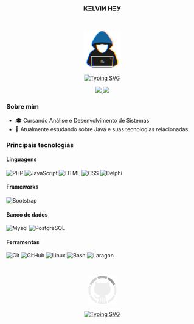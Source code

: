 <h3 align="center"><b>ҜΞLVIИ HΞУ</b></h3>

<br>

<!-- Programmer GIF -->
<p align="center">
  <!-- Credits of the gif: https://github.com/0xabdulkhalid -->
  <picture><img src="https://github.com/0xabdulkhalid/0xabdulkhalid/blob/main/assets/mdImages/about_me.gif" width=100px height="100"></picture>
</p>

<p align="center">
  <a href="https://github.com/Kelvin-Hey"><img src="https://readme-typing-svg.demolab.com?font=Fira+Code&size=24&pause=1000&color=13669D&center=true&width=435&lines=Desenvolvedor+back-end+Java+%E2%98%95" alt="Typing SVG" /></a>
</p>

<div align="center">
 <a href="https://github.com/kelvin-hey/">
  <img height="180em" src="https://github-readme-stats.vercel.app/api?username=kelvin-hey&show_icons=true&theme=dark" style"max-width: 100%;" />
  <img height="180em" src="https://github-readme-stats.vercel.app/api/top-langs/?username=kelvin-hey&layout=compact&theme=dark" style"max-width: 100%;" />
 </a>
</div>

### Sobre mim

- 🎓 Cursando Análise e Desenvolvimento de Sistemas <br>
- 🔭 Atualmente estudando sobre Java e suas tecnologias relacionadas <br>

### Principais tecnologias

#### Linguagens

![PHP](https://img.shields.io/badge/-PHP-222222?style=flat&logo=php)
![JavaScript](https://img.shields.io/badge/-JavaScript-222222?style=flat&logo=javascript)
![HTML](https://img.shields.io/badge/-HTML-222222?style=flat&logo=html5)
![CSS](https://img.shields.io/badge/-CSS-222222?style=flat&logo=css3)
![Delphi](https://img.shields.io/badge/-Delphi-222222?style=flat&logo=delphi)

#### Frameworks

![Bootstrap](https://img.shields.io/badge/-Bootstrap-222222?style=flat&logo=Bootstrap)

#### Banco de dados

![Mysql](https://img.shields.io/badge/-MySQL-222222?style=flat&logo=mysql)
![PostgreSQL](https://img.shields.io/badge/-PostgreSQL-222222?style=flat&logo=postgresql)

#### Ferramentas

![Git](https://img.shields.io/badge/-Git-222222?style=flat&logo=git&logoColor=F05032)
![GitHub](https://img.shields.io/badge/-GitHub-222222?style=flat&logo=github&logoColor=181717)
![Linux](https://img.shields.io/badge/-Linux-222222?style=flat&logo=linux&logoColor=FCC624)
![Bash](https://img.shields.io/badge/-Bash-222222?style=flat&logo=gnu-bash)
![Laragon](https://img.shields.io/badge/-Laragon-222222?style=flat&logo=laragon&logoColor=FCC624)

<br>

<!-- Github loading GIF -->
<p align="center">
  <!-- Credits of the gif: https://github.com/ahmed-aliraqi -->
  <picture><img src="https://raw.githubusercontent.com/AhmedFathyDev/AhmedFathyDev/main/GitHub.gif" width=75px height="75"></picture> 
</p>

<p align="center">
    <a href="https://git.io/typing-svg"><img src="https://readme-typing-svg.demolab.com?font=Fira+Code&size=16&pause=1000&color=555555&center=true&width=435&lines=Loading....." alt="Typing SVG" /></a>
</p>
